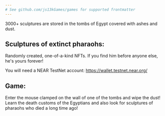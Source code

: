 ```yaml
---
# See github.com/js13kGames/games for supported frontmatter
---
```

3000+ sculptures are stored in the tombs of Egypt covered with ashes and dust. 

## Sculptures of extinct pharaohs:

Randomly created, one-of-a-kind NFTs. If you find him before anyone else, he's yours forever!

You will need a NEAR TestNet account: https://wallet.testnet.near.org/

## Game:

Enter the mouse clamped on the wall of one of the tombs and wipe the dust! Learn the death customs of the Egyptians and also look for sculptures of pharaohs who died a long time ago!